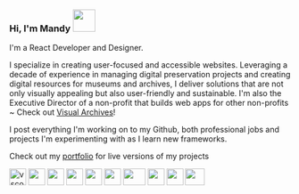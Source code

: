 ### Hi, I'm Mandy <img src="https://gifdb.com/images/high/cute-waving-hand-animation-22zusg2o5sgv5wac.gif" width="40">

I'm a React Developer and Designer. 

I specialize in creating user-focused and accessible websites. Leveraging a decade of experience in managing digital preservation projects and creating digital resources for museums and archives, I deliver solutions that are not only visually appealing but also user-friendly and sustainable. I'm also the Executive Director of a non-profit that builds web apps for other non-profits ~ Check out <a href="https://www.visualarchives.org">Visual Archives</a>!

I post everything I'm working on to my Github, both professional jobs and projects I'm experimenting with as I learn new frameworks.

Check out my <a href="https://mandywebdev.com/index.html">portfolio</a> for live versions of my projects


<div>
<img src="https://cdn.icon-icons.com/icons2/2248/PNG/512/microsoft_visual_studio_code_icon_137397.png" alt="vscode" width="30" height="30">
  <img src="https://static-00.iconduck.com/assets.00/react-icon-456x512-rbcus4a2.png" width="30" height="30">
    <img src="https://icons.iconarchive.com/icons/simpleicons-team/simple/256/remix-icon.png" width="30" height="30">
    <img src="https://static-00.iconduck.com/assets.00/javascript-icon-512x512-2v7hbq6h.png" width="30" height="30">
    <img src="https://cdn-icons-png.flaticon.com/512/82/82127.png" width="30" height="30">
    <img src="https://cdn-icons-png.flaticon.com/512/288/288872.png" width="30" height="30">
    <img src="https://static-00.iconduck.com/assets.00/tailwind-icon-512x308-ienw2ldx.png" width="40" height="30">
    <img src="https://getbootstrap.com/docs/5.0/assets/brand/bootstrap-logo-black.svg" width="30" height="30">
    <img src="https://cdn-icons-png.flaticon.com/512/5968/5968704.png" width="30" height="30">
    <img src="https://static-00.iconduck.com/assets.00/adobe-creativecloud-icon-512x379-b0azq8jk.png" width="35" height="30">
</div>
